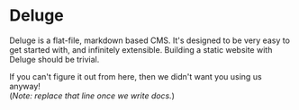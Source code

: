# Deluge

Deluge is a flat-file, markdown based CMS. It's designed to be very easy to get started with, and infinitely extensible.
Building a static website with Deluge should be trivial.

If you can't figure it out from here, then we didn't want you using us anyway! <br>
(_Note: replace that line once we write docs._)
